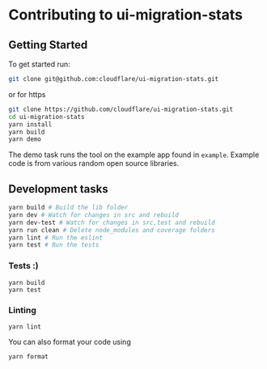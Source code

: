 # Contributing to ui-migration-stats

## Getting Started

To get started run:

```sh
git clone git@github.com:cloudflare/ui-migration-stats.git
```

or for https
```sh
git clone https://github.com/cloudflare/ui-migration-stats.git
cd ui-migration-stats
yarn install
yarn build
yarn demo
```
The demo task runs the tool on the example app found in `example`. 
Example code is from various random open source libraries.


## Development tasks

```sh
yarn build # Build the lib folder
yarn dev # Watch for changes in src and rebuild
yarn dev-test # Watch for changes in src,test and rebuild
yarn run clean # Delete node_modules and coverage folders
yarn lint # Run the eslint
yarn test # Run the tests
```

### Tests :)
```
yarn build
yarn test
```

### Linting
```
yarn lint
```
You can also format your code using
```
yarn format
``` 